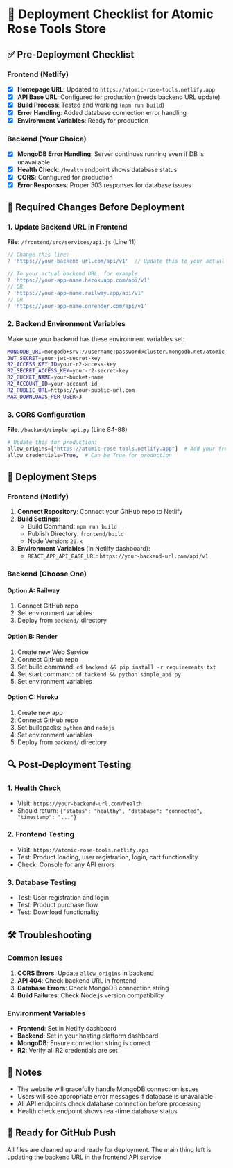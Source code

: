 # 🚀 Deployment Checklist for Atomic Rose Tools Store

## ✅ **Pre-Deployment Checklist**

### **Frontend (Netlify)**
- [x] **Homepage URL**: Updated to `https://atomic-rose-tools.netlify.app`
- [x] **API Base URL**: Configured for production (needs backend URL update)
- [x] **Build Process**: Tested and working (`npm run build`)
- [x] **Error Handling**: Added database connection error handling
- [x] **Environment Variables**: Ready for production

### **Backend (Your Choice)**
- [x] **MongoDB Error Handling**: Server continues running even if DB is unavailable
- [x] **Health Check**: `/health` endpoint shows database status
- [x] **CORS**: Configured for production
- [x] **Error Responses**: Proper 503 responses for database issues

## 🔧 **Required Changes Before Deployment**

### **1. Update Backend URL in Frontend**
**File**: `/frontend/src/services/api.js` (Line 11)
```javascript
// Change this line:
? 'https://your-backend-url.com/api/v1'  // Update this to your actual backend URL

// To your actual backend URL, for example:
? 'https://your-app-name.herokuapp.com/api/v1'
// OR
? 'https://your-app-name.railway.app/api/v1'
// OR
? 'https://your-app-name.onrender.com/api/v1'
```

### **2. Backend Environment Variables**
Make sure your backend has these environment variables set:
```bash
MONGODB_URI=mongodb+srv://username:password@cluster.mongodb.net/atomic_rose
JWT_SECRET=your-jwt-secret-key
R2_ACCESS_KEY_ID=your-r2-access-key
R2_SECRET_ACCESS_KEY=your-r2-secret-key
R2_BUCKET_NAME=your-bucket-name
R2_ACCOUNT_ID=your-account-id
R2_PUBLIC_URL=https://your-public-url.com
MAX_DOWNLOADS_PER_USER=3
```

### **3. CORS Configuration**
**File**: `/backend/simple_api.py` (Line 84-88)
```python
# Update this for production:
allow_origins=["https://atomic-rose-tools.netlify.app"]  # Add your frontend URL
allow_credentials=True,  # Can be True for production
```

## 🚀 **Deployment Steps**

### **Frontend (Netlify)**
1. **Connect Repository**: Connect your GitHub repo to Netlify
2. **Build Settings**:
   - Build Command: `npm run build`
   - Publish Directory: `frontend/build`
   - Node Version: `20.x`
3. **Environment Variables** (in Netlify dashboard):
   - `REACT_APP_API_BASE_URL`: `https://your-backend-url.com/api/v1`

### **Backend (Choose One)**
#### **Option A: Railway**
1. Connect GitHub repo
2. Set environment variables
3. Deploy from `backend/` directory

#### **Option B: Render**
1. Create new Web Service
2. Connect GitHub repo
3. Set build command: `cd backend && pip install -r requirements.txt`
4. Set start command: `cd backend && python simple_api.py`
5. Set environment variables

#### **Option C: Heroku**
1. Create new app
2. Connect GitHub repo
3. Set buildpacks: `python` and `nodejs`
4. Set environment variables
5. Deploy from `backend/` directory

## 🔍 **Post-Deployment Testing**

### **1. Health Check**
- Visit: `https://your-backend-url.com/health`
- Should return: `{"status": "healthy", "database": "connected", "timestamp": "..."}`

### **2. Frontend Testing**
- Visit: `https://atomic-rose-tools.netlify.app`
- Test: Product loading, user registration, login, cart functionality
- Check: Console for any API errors

### **3. Database Testing**
- Test: User registration and login
- Test: Product purchase flow
- Test: Download functionality

## 🛠️ **Troubleshooting**

### **Common Issues**
1. **CORS Errors**: Update `allow_origins` in backend
2. **API 404**: Check backend URL in frontend
3. **Database Errors**: Check MongoDB connection string
4. **Build Failures**: Check Node.js version compatibility

### **Environment Variables**
- **Frontend**: Set in Netlify dashboard
- **Backend**: Set in your hosting platform dashboard
- **MongoDB**: Ensure connection string is correct
- **R2**: Verify all R2 credentials are set

## 📝 **Notes**
- The website will gracefully handle MongoDB connection issues
- Users will see appropriate error messages if database is unavailable
- All API endpoints check database connection before processing
- Health check endpoint shows real-time database status

## 🎯 **Ready for GitHub Push**
All files are cleaned up and ready for deployment. The main thing left is updating the backend URL in the frontend API service.
